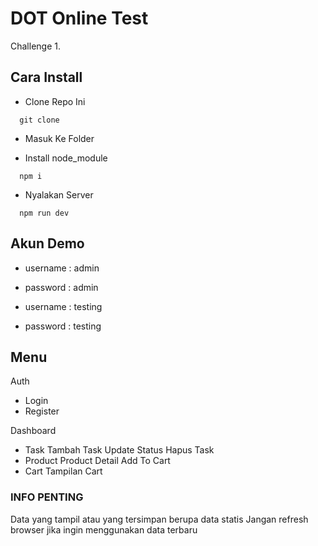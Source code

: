 # DOT Online Test

Challenge 1.

## Cara Install

- Clone Repo Ini

```
  git clone
```

- Masuk Ke Folder

- Install node_module

```
  npm i
```

- Nyalakan Server

```
  npm run dev
```

## Akun Demo

- username : admin
- password : admin

- username : testing
- password : testing

## Menu

Auth
- Login
- Register

Dashboard
- Task
  Tambah Task
  Update Status
  Hapus Task
- Product
  Product Detail
  Add To Cart
- Cart
  Tampilan Cart

### INFO PENTING

Data yang tampil atau yang tersimpan berupa data statis
Jangan refresh browser jika ingin menggunakan data terbaru
